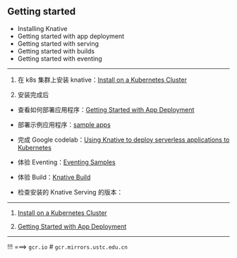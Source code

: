 ## Getting started
* Installing Knative
* Getting started with app deployment
* Getting started with serving
* Getting started with builds
* Getting started with eventing

---

1. 在 k8s 集群上安装 knative：[Install on a Kubernetes Cluster](https://www.knative.dev/docs/install/knative-with-any-k8s/)

2. 安装完成后
* 查看如何部署应用程序：[Getting Started with App Deployment](https://www.knative.dev/docs/install/getting-started-knative-app/)
* 部署示例应用程序：[sample apps](https://www.knative.dev/docs/serving/samples/)
* 完成 Google codelab：[Using Knative to deploy serverless applications to Kubernetes](https://codelabs.developers.google.com/codelabs/knative-intro/#0)

* 体验 Eventing：[Eventing Samples](https://www.knative.dev/docs/eventing/samples/)
* 体验 Build：[Knative Build](https://www.knative.dev/docs/build/)

* 检查安装的 Knative Serving 的版本：[]()

---

1. [Install on a Kubernetes Cluster](https://www.knative.dev/docs/install/knative-with-any-k8s/)

2. [Getting Started with App Deployment](https://www.knative.dev/docs/install/getting-started-knative-app/)

---

!!! ===> `gcr.io` # `gcr.mirrors.ustc.edu.cn`